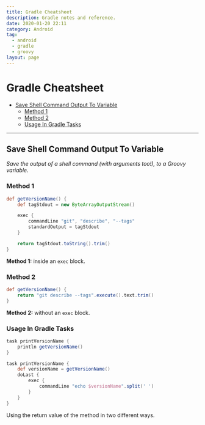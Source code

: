 ```yaml
---
title: Gradle Cheatsheet
description: Gradle notes and reference.
date: 2020-01-20 22:11
category: Android
tag:
  - android
  - gradle
  - groovy
layout: page
---
```


# Gradle Cheatsheet

- [Save Shell Command Output To Variable](#save-shell-command-output-to-variable)
    - [Method 1](#method-1)
    - [Method 2](#method-2)
    - [Usage In Gradle Tasks](#usage-in-gradle-tasks)

- - -

## Save Shell Command Output To Variable

_Save the output of a shell command (with arguments too!), to a Groovy variable._

### Method 1

```groovy
def getVersionName() {
    def tagStdout = new ByteArrayOutputStream()

    exec {
        commandLine "git", "describe", "--tags"
        standardOutput = tagStdout
    }

    return tagStdout.toString().trim()
}
```

**Method 1:** inside an `exec` block.

### Method 2

```groovy
def getVersionName() {
    return "git describe --tags".execute().text.trim()
}
```

**Method 2:** without an `exec` block.

### Usage In Gradle Tasks

```gradle
task printVersionName {
    println getVersionName()
}
```

```gradle
task printVersionName {
    def versionName = getVersionName()
    doLast {
        exec {
            commandLine "echo $versionName".split(' ')
        }
    }
}
```

Using the return value of the method in two different ways.
